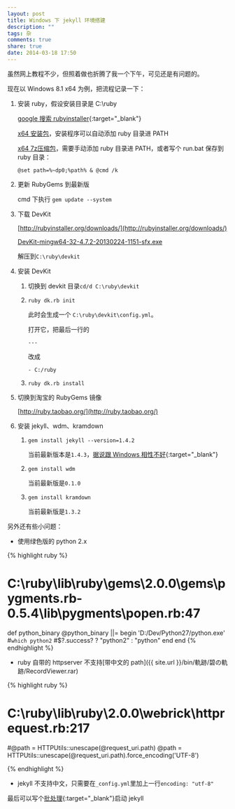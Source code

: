 ```yaml
---
layout: post
title: Windows 下 jekyll 环境搭建
description: ""
tags: 杂
comments: true
share: true
date: 2014-03-18 17:50
---
```


虽然网上教程不少，但照着做也折腾了我一个下午，可见还是有问题的。

现在以 Windows 8.1 x64 为例，把流程记录一下：

1. 安装 ruby，假设安装目录是 C:\ruby

    [google 搜索 rubyinstaller](https://www.google.com/search?ie=UTF-8&q=rubyinstaller){:target="_blank"}

    [x64 安装包](http://dl.bintray.com/oneclick/rubyinstaller/rubyinstaller-2.0.0-p451-x64.exe?direct)，安装程序可以自动添加 ruby 目录进 PATH

    [x64 7z压缩包](http://dl.bintray.com/oneclick/rubyinstaller/ruby-2.0.0-p451-x64-mingw32.7z?direct)，需要手动添加 ruby 目录进 PATH，或者写个 run.bat 保存到 ruby 目录：

    `@set path=%~dp0;%path% & @cmd /k`

2. 更新 RubyGems 到最新版

    cmd 下执行 `gem update --system`

3. 下载 DevKit

    [http://rubyinstaller.org/downloads/](http://rubyinstaller.org/downloads/)

    [DevKit-mingw64-32-4.7.2-20130224-1151-sfx.exe](http://cdn.rubyinstaller.org/archives/devkits/DevKit-mingw64-32-4.7.2-20130224-1151-sfx.exe)

    解压到`C:\ruby\devkit`

4. 安装 DevKit

    1. 切换到 devkit 目录`cd/d C:\ruby\devkit`

    2. `ruby dk.rb init`

        此时会生成一个 `C:\ruby\devkit\config.yml`。

        打开它，把最后一行的

        `---`

        改成

        `- C:/ruby`

    3. `ruby dk.rb install`

5. 切换到淘宝的 RubyGems 镜像

    [http://ruby.taobao.org/](http://ruby.taobao.org/)

6. 安装 jekyll、wdm、kramdown

    1. `gem install jekyll --version=1.4.2`

        当前最新版本是`1.4.3`，[据说跟 Windows 相性不好](http://stackoverflow.com/questions/21137096/jekyll-error-running-jekyll-serve){:target="_blank"}

    2. `gem install wdm`

        当前最新版是`0.1.0`

    3. `gem install kramdown`

        当前最新版是`1.3.2`


另外还有些小问题：

* 使用绿色版的 python 2.x

{% highlight ruby %}
# C:\ruby\lib\ruby\gems\2.0.0\gems\pygments.rb-0.5.4\lib\pygments\popen.rb:47

def python_binary
  @python_binary ||= begin
    'D:/Dev/Python27/python.exe'
    #`which python2`
    #$?.success? ? "python2" : "python"
  end
end
{% endhighlight %}

* ruby 自带的 httpserver 不支持[带中文的 path]({{ site.url }}/bin/軌跡/碧の軌跡/RecordViewer.rar)

{% highlight ruby %}
# C:\ruby\lib\ruby\2.0.0\webrick\httprequest.rb:217

#@path = HTTPUtils::unescape(@request_uri.path)
@path = HTTPUtils::unescape(@request_uri.path).force_encoding('UTF-8')

{% endhighlight %}

* jekyll 不支持中文，只需要在`_config.yml`里加上一行`encoding: "utf-8"`

最后可以写个[批处理](https://github.com/Ouroboros/Arianrhod.github.io/blob/master/start.bat){:target="_blank"}启动 jekyll

